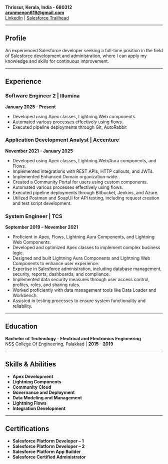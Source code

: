 **Thrissur, Kerala, India - 680312**  
**arunmenon619@gmail.com**  
[LinkedIn](https://www.linkedin.com/in/arun-s-menon97) | [Salesforce Trailhead](https://www.salesforce.com/trailblazer/arunsmenon)

---

## Profile
An experienced Salesforce developer seeking a full-time position in the field of Salesforce development and administration, where I can apply my knowledge and skills for continuous improvement.

---

## Experience

### Software Engineer 2 | **Illumina**  
**January 2025 - Present**  
- Developed using Apex classes, Lightning Web components.  
- Automated various processes effectively using flows.  
- Executed pipeline deployments through Git, AutoRabbit  

### Application Development Analyst | **Accenture**  
**November 2021 – January 2025**  
- Developed using Apex classes, Lightning Web/Aura components, and Flows.  
- Implemented integrations with REST APIs, HTTP callouts, and JWTs.  
- Implemented Enhanced Domain organization-wide.  
- Created a Community Portal for users using custom components.  
- Automated various processes effectively using flows.  
- Executed pipeline deployments through Bitbucket, Jenkins, and Azure.  
- Utilized Postman and SoapUI for API testing, including request creation and test script development.

### System Engineer | **TCS**  
**September 2019 – November 2021**  
- Proficient in Apex, Flows, Lightning Aura Components, and Lightning Web Components.  
- Developed and optimized Apex classes to implement complex business logic.  
- Designed and built Lightning Aura Components and Lightning Web Components to enhance user experience.  
- Expertise in Salesforce administration, including database management, security, reports, dashboards, and compliance.  
- Implemented data security measures through user access control, profiles, roles, and sharing rules.  
- Worked proficiently with data management tools like Data Loader and Workbench.  
- Assisted in testing processes to ensure system functionality and reliability.

---

## Education

**Bachelor of Technology – Electrical and Electronics Engineering**  
NSS College Of Engineering, Palakkad | **2015 - 2019**

---

## Skills & Abilities
- **Apex Development**  
- **Lightning Components**  
- **Community Cloud**  
- **Governance and Deployment**  
- **Data Modeling and Management**  
- **Lightning Flows**  
- **Integration Development**

---

## Certifications
- **Salesforce Platform Developer – 1**  
- **Salesforce Platform Developer – 2**  
- **Salesforce Platform App Builder**  
- **Salesforce Certified Administrator**
